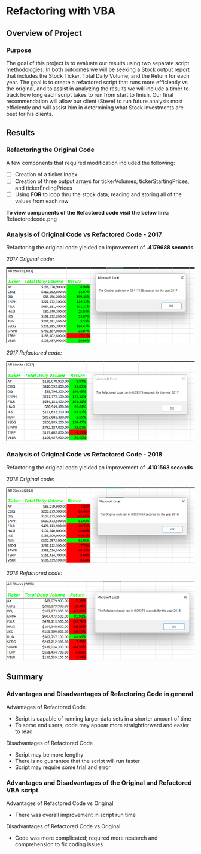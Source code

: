 # Refactoring with VBA

## Overview of Project

### Purpose
The goal of this project is to evaluate our results using two separate script methodologies.  In both outcomes we will be seeking a Stock output report that includes the Stock Ticker, Total Daily Volume, and the Return for each year.  The goal is to create a refactored script that runs more efficiently vs the original, and to assist in analyzing the results we will include a timer to track how long each script takes to run from start to finish.  Our final recommendation will allow our client (Steve) to run future analysis most efficiently and will assist him in determining what Stock investments are best for his clients.

## Results

### Refactoring the Original Code 
A few components that required modification included the following:
- [ ] Creation of a ticker Index
- [ ] Creation of three output arrays for tickerVolumes, tickerStartingPrices, and tickerEndingPrices
- [ ] Using **FOR** to loop thru the stock data; reading and storing all of the values from each row

**To view components of the Refactored code visit the below link:**
Refactoredcode.png

### Analysis of Original Code vs Refactored Code - 2017 
Refactoring the original code yielded an improvement of **.4179688 seconds**

*2017 Original code:*

![Originalcode_2017.png](Originalcode_2017.png)

*2017 Refactored code:*

![Refactoredcode_2017.png](Refactoredcode_2017.png)


### Analysis of Original Code vs Refactored Code - 2018 
Refactoring the original code yielded an improvement of **.4101563 seconds**

*2018 Original code:*

![Originalcode_2018.png](Originalcode_2018.png)

*2018 Refactored code:*

![Refactoredcode_2018.png](Refactoredcode_2018.png)


## Summary

### Advantages and Disadvantages of Refactoring Code in general
Advantages of Refactored Code
- Script is capable of running larger data sets in a shorter amount of time
- To some end users; code may appear more straightforward and easier to read

Disadvantages of Refactored Code
- Script may be more lengthy
- There is no guarantee that the script will run faster
- Script may require some trial and error
 
### Advantages and Disadvantages of the Original and Refactored VBA script
Advantages of Refactored Code vs Original
- There was overall improvement in script run time

Disadvantages of Refactored Code vs Original
- Code was more complicated; required more research and comprehension to fix coding issues